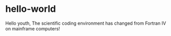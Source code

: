 # hello-world
Hello youth,
The scientific coding environment has changed from Fortran IV on mainframe computers!
